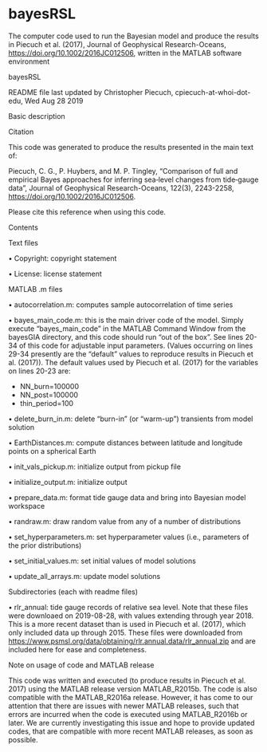# bayesRSL
The computer code used to run the Bayesian model and produce the results in Piecuch et al. (2017), Journal of Geophysical Research-Oceans,  https://doi.org/10.1002/2016JC012506, written in the MATLAB software environment 

bayesRSL

README file last updated by Christopher Piecuch, cpiecuch-at-whoi-dot-edu, Wed Aug 28 2019

Basic description

Citation

This code was generated to produce the results presented in the main text of:

Piecuch, C. G., P. Huybers, and M. P. Tingley, “Comparison of full and empirical Bayes approaches for inferring sea‐level changes from tide‐gauge data”, Journal of Geophysical Research-Oceans, 122(3), 2243-2258, https://doi.org/10.1002/2016JC012506.

Please cite this reference when using this code. 

Contents

Text files

•	Copyright: copyright statement

•	License: license statement

MATLAB .m files

•	autocorrelation.m: computes sample autocorrelation of time series

•	bayes_main_code.m: this is the main driver code of the model.  Simply execute “bayes_main_code” in the MATLAB Command Window from the bayesGIA directory, and this code should run “out of the box”.  See lines 20-34 of this code for adjustable input parameters.  (Values occurring on lines 29-34 presently are the “default” values to reproduce results in Piecuch et al. (2017)).  The default values used by Piecuch et al. (2017) for the variables on lines 20-23 are:

- NN_burn=100000
- NN_post=100000
- thin_period=100

•	delete_burn_in.m: delete “burn-in” (or “warm-up”) transients from model solution

•	EarthDistances.m: compute distances between latitude and longitude points on a spherical Earth

•	init_vals_pickup.m: initialize output from pickup file

•	initialize_output.m: initialize output

•	prepare_data.m: format tide gauge data and bring into Bayesian model workspace

•	randraw.m: draw random value from any of a number of distributions

•	set_hyperparameters.m: set hyperparameter values (i.e., parameters of the prior distributions)

•	set_initial_values.m: set initial values of model solutions

•	update_all_arrays.m: update model solutions

Subdirectories (each with readme files)

•	rlr_annual: tide gauge records of relative sea level.  Note that these files were downloaed on 2019-08-28, with values extending through year 2018.  This is a more recent dataset than is used in Piecuch et al. (2017), which only included data up through 2015.  These files were downloaded from https://www.psmsl.org/data/obtaining/rlr.annual.data/rlr_annual.zip and are included here for ease and completeness.

Note on usage of code and MATLAB release

This code was written and executed (to produce results in Piecuch et al. 2017) using the MATLAB release version MATLAB_R2015b.  The code is also compatible with the MATLAB_R2016a release.  However, it has come to our attention that there are issues with newer MATLAB releases, such that errors are incurred when the code is executed using MATLAB_R2016b or later.  We are currently investigating this issue and hope to provide updated codes, that are compatible with more recent MATLAB releases, as soon as possible. 
